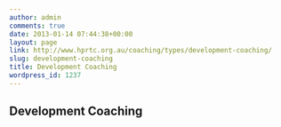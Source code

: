 ```yaml
---
author: admin
comments: true
date: 2013-01-14 07:44:38+00:00
layout: page
link: http://www.hprtc.org.au/coaching/types/development-coaching/
slug: development-coaching
title: Development Coaching
wordpress_id: 1237
---
```


## Development Coaching



